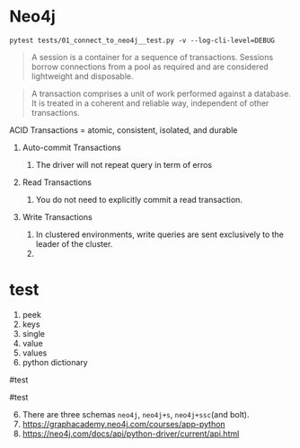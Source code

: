 # Neo4j

```
pytest tests/01_connect_to_neo4j__test.py -v --log-cli-level=DEBUG
```

> A session is a container for a sequence of transactions. Sessions borrow connections from a pool as required and are considered lightweight and disposable.

> A transaction comprises a unit of work performed against a database. It is treated in a coherent and reliable way, independent of other transactions.

ACID Transactions = atomic, consistent, isolated, and durable

1. Auto-commit Transactions
   1. The driver will not repeat query in term of erros
2. Read Transactions
   1. You do not need to explicitly commit a read transaction.
3. Write Transactions

   1. In clustered environments, write queries are sent exclusively to the leader of the cluster.
   2.

# test

1. peek
2. keys
3. single
4. value
5. values
6. python dictionary

#test

#test

6. There are three schemas `neo4j`, `neo4j+s`, `neo4j+ssc`(and bolt).
7. https://graphacademy.neo4j.com/courses/app-python
8. https://neo4j.com/docs/api/python-driver/current/api.html
